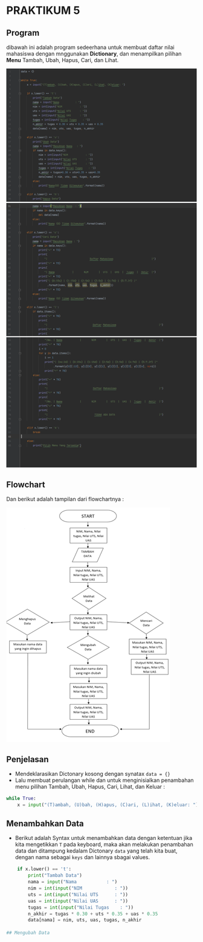 # PRAKTIKUM 5


## Program
dibawah ini adalah program sedeerhana untuk membuat daftar nilai mahasiswa dengan mnggunakan **Dictionary**, dan menampilkan pilihan **Menu** Tambah, Ubah, Hapus, Cari, dan Lihat.

![img1](image/1.png)
![img2](image/2.png)
![img3](image/3.png)


## Flowchart
Dan berikut adalah tampilan dari flowchartnya :

![img4](image/4.png)


## Penjelasan

- Mendeklarasikan Dictonary kosong dengan synatax
`data = {}`
- Lalu membuat perulangan while dan untuk menginisialkan penambahan menu pilihan Tambah, Ubah, Hapus, Cari, Lihat, dan Keluar :
```py
while True:
    x = input("(T)ambah, (U)bah, (H)apus, (C)ari, (L)ihat, (K)eluar: ")
```

## Menambahkan Data
- Berikut adalah Syntax untuk menambahkan data dengan ketentuan jika kita mengetikkan `T` pada keyboard, maka akan melakukan penambahan data dan ditampung kedalam Dictonary `data` yang telah kita buat, dengan nama sebagai `keys` dan lainnya sbagai values.
```py   
    if x.lower() == 't':
        print("Tambah Data")
        nama = input("Nama           : ")
        nim = int(input("NIM            : "))
        uts = int(input("Nilai UTS      : "))
        uas = int(input("Nilai UAS      : "))
        tugas = int(input("Nilai Tugas    : "))
        n_akhir = tugas * 0.30 + uts * 0.35 + uas * 0.35
        data[nama] = nim, uts, uas, tugas, n_akhir

## Mengubah Data
